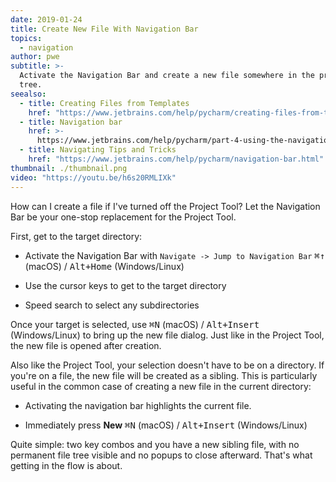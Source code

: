 ```yaml
---
date: 2019-01-24
title: Create New File With Navigation Bar
topics:
  - navigation
author: pwe
subtitle: >-
  Activate the Navigation Bar and create a new file somewhere in the project
  tree.
seealso:
  - title: Creating Files from Templates
    href: "https://www.jetbrains.com/help/pycharm/creating-files-from-templates.html"
  - title: Navigation bar
    href: >-
      https://www.jetbrains.com/help/pycharm/part-4-using-the-navigation-bar.html
  - title: Navigating Tips and Tricks
    href: "https://www.jetbrains.com/help/pycharm/navigation-bar.html"
thumbnail: ./thumbnail.png
video: "https://youtu.be/h6s20RMLIXk"
---
```


How can I create a file if I've turned off the Project Tool? Let the Navigation Bar be your one-stop replacement for the Project Tool.

First, get to the target directory:

- Activate the Navigation Bar with
  `Navigate -> Jump to Navigation Bar` <kbd>⌘↑</kbd> (macOS) / <kbd>Alt+Home</kbd> (Windows/Linux)

- Use the cursor keys to get to the target directory

- Speed search to select any subdirectories

Once your target is selected, use <kbd>⌘N</kbd> (macOS) / <kbd>Alt+Insert</kbd> (Windows/Linux) to bring up the new file dialog. Just like in the Project Tool, the new file is opened after creation.

Also like the Project Tool, your selection doesn't have to be on a directory. If you're on a file, the new file will be created as a sibling. This is particularly useful in the common case of creating a new file in the current directory:

- Activating the navigation bar highlights the current file.

- Immediately press **New** <kbd>⌘N</kbd> (macOS) / <kbd>Alt+Insert</kbd> (Windows/Linux)

Quite simple: two key combos and you have a new sibling file, with no permanent file tree visible and no popups to close afterward. That's what getting in the flow is about.
